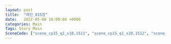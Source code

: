 ```yaml
---
layout: post
title:  "메인_015장"
date:   2022-05-08 16:00:00 +0000
categories: Main
Tags: Story Main
SceneCode: ["scene_cp15_q1_s10,1511", "scene_cp15_q1_s20,1512", "scene_cp15_q2_s10,1521", "scene_cp15_q2_s20,1522", "scene_cp15_q3_s10,1531", "scene_cp15_q3_s20,1532", "scene_cp15_q4_s10,1541", "scene_cp15_q4_s20,1542", "scene_cp15_q4_s30,1543"]
---
```

